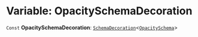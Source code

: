 # Variable: OpacitySchemaDecoration

`Const` **OpacitySchemaDecoration**: [`SchemaDecoration`](/auto-docs/editor/interfaces/SchemaDecoration-1.md)<[`OpacitySchema`](/auto-docs/editor/types/OpacitySchema.md)>

